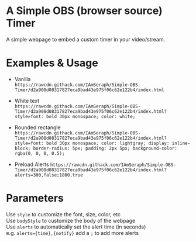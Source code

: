 # A Simple OBS (browser source) Timer

A simple webpage to embed a custom timer in your video/stream.  


# Examples & Usage

  * Vanilla  
    `https://rawcdn.githack.com/IAmSeraph/Simple-OBS-Timer/d2a908d08317827eca9bad43e975f06c62e122b4/index.html`

  * White text  
    `https://rawcdn.githack.com/IAmSeraph/Simple-OBS-Timer/d2a908d08317827eca9bad43e975f06c62e122b4/index.html?style=font: bold 30px monospace; color: white;`

  * Rounded rectangle  
    `https://rawcdn.githack.com/IAmSeraph/Simple-OBS-Timer/d2a908d08317827eca9bad43e975f06c62e122b4/index.html?style=font: bold 30px monospace; color: lightgray; display: inline-block; border-radius: 5px; padding: 2px 5px; background-color: rgba(0, 0, 0, 0.5);`

  * Preload Alerts
    `https://rawcdn.githack.com/IAmSeraph/Simple-OBS-Timer/d2a908d08317827eca9bad43e975f06c62e122b4/index.html?alerts=300,false;1800,true`


# Parameters

Use `style` to customize the font, size, color, etc  
Use `bodyStyle` to customize the body of the webpage  
Use `alerts` to automatically set the alert time (in seconds)  
    e.g. `alerts={time},{notify}` add a `;` to add more alerts